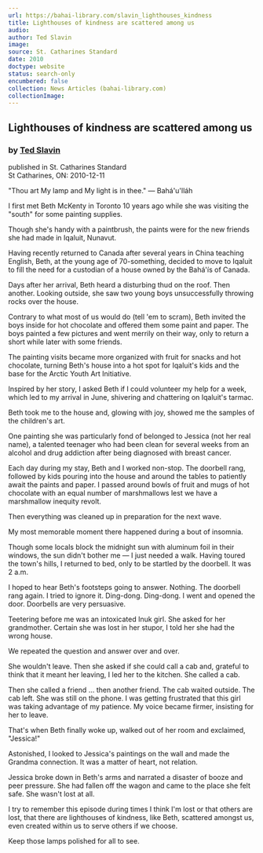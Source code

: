 ```yaml
---
url: https://bahai-library.com/slavin_lighthouses_kindness
title: Lighthouses of kindness are scattered among us
audio: 
author: Ted Slavin
image: 
source: St. Catharines Standard
date: 2010
doctype: website
status: search-only
encumbered: false
collection: News Articles (bahai-library.com)
collectionImage: 
---
```



## Lighthouses of kindness are scattered among us

### by [Ted Slavin](https://bahai-library.com/author/Ted+Slavin)

published in St. Catharines Standard  
St Catharines, ON: 2010-12-11


"Thou art My lamp and My light is in thee." — Bahá'u'lláh  
  
I first met Beth McKenty in Toronto 10 years ago while she was visiting the "south" for some painting supplies.  
  
Though she's handy with a paintbrush, the paints were for the new friends she had made in Iqaluit, Nunavut.  
  
Having recently returned to Canada after several years in China teaching English, Beth, at the young age of 70-something, decided to move to Iqaluit to fill the need for a custodian of a house owned by the Bahá'ís of Canada.  
  
Days after her arrival, Beth heard a disturbing thud on the roof. Then another. Looking outside, she saw two young boys unsuccessfully throwing rocks over the house.  
  
Contrary to what most of us would do (tell 'em to scram), Beth invited the boys inside for hot chocolate and offered them some paint and paper. The boys painted a few pictures and went merrily on their way, only to return a short while later with some friends.  
  
The painting visits became more organized with fruit for snacks and hot chocolate, turning Beth's house into a hot spot for Iqaluit's kids and the base for the Arctic Youth Art Initiative.  
  
Inspired by her story, I asked Beth if I could volunteer my help for a week, which led to my arrival in June, shivering and chattering on Iqaluit's tarmac.  
  
Beth took me to the house and, glowing with joy, showed me the samples of the children's art.  
  
One painting she was particularly fond of belonged to Jessica (not her real name), a talented teenager who had been clean for several weeks from an alcohol and drug addiction after being diagnosed with breast cancer.  
  
Each day during my stay, Beth and I worked non-stop. The doorbell rang, followed by kids pouring into the house and around the tables to patiently await the paints and paper. I passed around bowls of fruit and mugs of hot chocolate with an equal number of marshmallows lest we have a marshmallow inequity revolt.  
  
Then everything was cleaned up in preparation for the next wave.  
  
My most memorable moment there happened during a bout of insomnia.  
  
Though some locals block the midnight sun with aluminum foil in their windows, the sun didn't bother me — I just needed a walk. Having toured the town's hills, I returned to bed, only to be startled by the doorbell. It was 2 a.m.  
  
I hoped to hear Beth's footsteps going to answer. Nothing. The doorbell rang again. I tried to ignore it. Ding-dong. Ding-dong. I went and opened the door. Doorbells are very persuasive.  
  
Teetering before me was an intoxicated Inuk girl. She asked for her grandmother. Certain she was lost in her stupor, I told her she had the wrong house.  
  
We repeated the question and answer over and over.  
  
She wouldn't leave. Then she asked if she could call a cab and, grateful to think that it meant her leaving, I led her to the kitchen. She called a cab.  
  
Then she called a friend ... then another friend. The cab waited outside. The cab left. She was still on the phone. I was getting frustrated that this girl was taking advantage of my patience. My voice became firmer, insisting for her to leave.  
  
That's when Beth finally woke up, walked out of her room and exclaimed, "Jessica!"  
  
Astonished, I looked to Jessica's paintings on the wall and made the Grandma connection. It was a matter of heart, not relation.  
  
Jessica broke down in Beth's arms and narrated a disaster of booze and peer pressure. She had fallen off the wagon and came to the place she felt safe. She wasn't lost at all.  
  
I try to remember this episode during times I think I'm lost or that others are lost, that there are lighthouses of kindness, like Beth, scattered amongst us, even created within us to serve others if we choose.  
  
Keep those lamps polished for all to see.